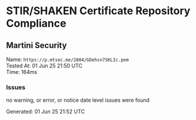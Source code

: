 # STIR/SHAKEN Certificate Repository Compliance

## Martini Security

Name: `https://p.mtsec.me/2884/GDehsn7SKLIc.pem`\
Tested At: 01 Jun 25 21:50 UTC\
Time: 164ms

### Issues

no warning, or error, or notice date level issues were found

Generated: 01 Jun 25 21:52 UTC